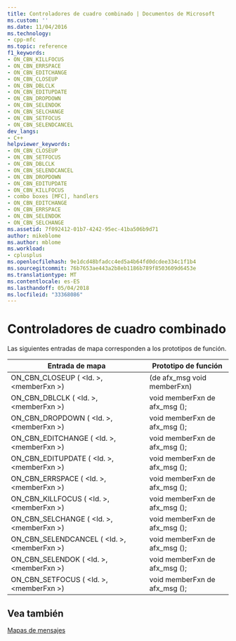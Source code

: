 ```yaml
---
title: Controladores de cuadro combinado | Documentos de Microsoft
ms.custom: ''
ms.date: 11/04/2016
ms.technology:
- cpp-mfc
ms.topic: reference
f1_keywords:
- ON_CBN_KILLFOCUS
- ON_CBN_ERRSPACE
- ON_CBN_EDITCHANGE
- ON_CBN_CLOSEUP
- ON_CBN_DBLCLK
- ON_CBN_EDITUPDATE
- ON_CBN_DROPDOWN
- ON_CBN_SELENDOK
- ON_CBN_SELCHANGE
- ON_CBN_SETFOCUS
- ON_CBN_SELENDCANCEL
dev_langs:
- C++
helpviewer_keywords:
- ON_CBN_CLOSEUP
- ON_CBN_SETFOCUS
- ON_CBN_DBLCLK
- ON_CBN_SELENDCANCEL
- ON_CBN_DROPDOWN
- ON_CBN_EDITUPDATE
- ON_CBN_KILLFOCUS
- combo boxes [MFC], handlers
- ON_CBN_EDITCHANGE
- ON_CBN_ERRSPACE
- ON_CBN_SELENDOK
- ON_CBN_SELCHANGE
ms.assetid: 7f092412-01b7-4242-95ec-41ba506b9d71
author: mikeblome
ms.author: mblome
ms.workload:
- cplusplus
ms.openlocfilehash: 9e1dcd48bfadcc4ed5a4b64fd0dcdee334c1f1b4
ms.sourcegitcommit: 76b7653ae443a2b8eb1186b789f8503609d6453e
ms.translationtype: MT
ms.contentlocale: es-ES
ms.lasthandoff: 05/04/2018
ms.locfileid: "33368086"
---
```

# <a name="combo-box-handlers"></a>Controladores de cuadro combinado
Las siguientes entradas de mapa corresponden a los prototipos de función.  
  
|Entrada de mapa|Prototipo de función|  
|---------------|------------------------|  
|ON_CBN_CLOSEUP ( \<Id. >, \<memberFxn >)|(de afx_msg void memberFxn)|  
|ON_CBN_DBLCLK ( \<Id. >, \<memberFxn >)|void memberFxn de afx_msg ();|  
|ON_CBN_DROPDOWN ( \<Id. >, \<memberFxn >)|void memberFxn de afx_msg ();|  
|ON_CBN_EDITCHANGE ( \<Id. >, \<memberFxn >)|void memberFxn de afx_msg ();|  
|ON_CBN_EDITUPDATE ( \<Id. >, \<memberFxn >)|void memberFxn de afx_msg ();|  
|ON_CBN_ERRSPACE ( \<Id. >, \<memberFxn >)|void memberFxn de afx_msg ();|  
|ON_CBN_KILLFOCUS ( \<Id. >, \<memberFxn >)|void memberFxn de afx_msg ();|  
|ON_CBN_SELCHANGE ( \<Id. >, \<memberFxn >)|void memberFxn de afx_msg ();|  
|ON_CBN_SELENDCANCEL ( \<Id. >, \<memberFxn >)|void memberFxn de afx_msg ();|  
|ON_CBN_SELENDOK ( \<Id. >, \<memberFxn >)|void memberFxn de afx_msg ();|  
|ON_CBN_SETFOCUS ( \<Id. >, \<memberFxn >)|void memberFxn de afx_msg ();|  
  
## <a name="see-also"></a>Vea también  
 [Mapas de mensajes](../../mfc/reference/message-maps-mfc.md)

